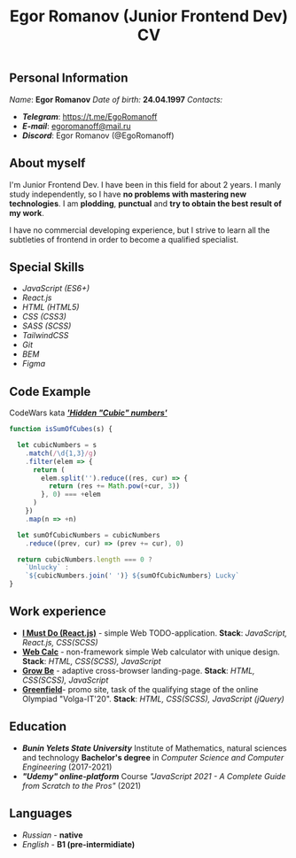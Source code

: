 <div align="center">
  <h1>Egor Romanov (Junior Frontend Dev) CV</h1>
  <img>
</div>

## Personal Information
*Name*: **Egor Romanov**
*Date of birth:* **24.04.1997**
*Contacts:*
* ***Telegram***: https://t.me/EgoRomanoff
* ***E-mail***: egoromanoff@mail.ru
* ***Discord***: Egor Romanov (@EgoRomanoff)

## About myself
I'm Junior Frontend Dev.
I have been in this field for about 2 years. I manly study independently, so I have **no problems with mastering new technologies**. I am **plodding**, **punctual** and **try to obtain the best result of my work**.

I have no commercial developing experience, but I strive to learn all the subtleties of frontend in order to become a qualified specialist.

## Special Skills
* *JavaScript (ES6+)*
* *React.js*
* *HTML (HTML5)*
* *CSS (CSS3)*
* *SASS (SCSS)*
* *TailwindCSS*
* *Git*
* *BEM*
* *Figma*
## Code Example
CodeWars kata [***'Hidden "Cubic" numbers'***](https://www.codewars.com/kata/55031bba8cba40ada90011c4)
```javascript
function isSumOfCubes(s) {

  let cubicNumbers = s
    .match(/\d{1,3}/g)
    .filter(elem => {
      return (
        elem.split('').reduce((res, cur) => {
          return (res += Math.pow(+cur, 3))
        }, 0) === +elem
      )
    })
    .map(n => +n)

  let sumOfCubicNumbers = cubicNumbers
    .reduce((prev, cur) => (prev += cur), 0)

  return cubicNumbers.length === 0 ?
    `Unlucky` :
    `${cubicNumbers.join(' ')} ${sumOfCubicNumbers} Lucky`
}
```
## Work experience
* [**I Must Do (React.js)**](https://github.com/EgoRomanoff/i-must-do-react) - simple Web TODO-application.
**Stack**: *JavaScript, React.js, CSS(SCSS)*
* [**Web Calc**](https://github.com/EgoRomanoff/web-calc) - non-framework simple Web calculator with unique design. **Stack**: *HTML, CSS(SCSS), JavaScript*
* [**Grow Be**](https://github.com/EgoRomanoff/growbe_landing) - adaptive cross-browser landing-page. **Stack**: *HTML, CSS(SCSS), JavaScript*
* [**Greenfield**](https://github.com/EgoRomanoff/volga-it)- promo site, task of the qualifying stage of the online Olympiad "Volga-IT'20". **Stack**: *HTML, CSS(SCSS), JavaScript (jQuery)*
## Education
* ***Bunin Yelets State University***
Institute of Mathematics, natural sciences and technology
**Bachelor's degree** in *Computer Science and Computer Engineering* (2017-2021)
* ***"Udemy" online-platform***
Course *"JavaScript 2021 - A Complete Guide from Scratch to the Pros"* (2021)
## Languages
* *Russian* - **native**
* *English* - **B1 (pre-intermidiate)**